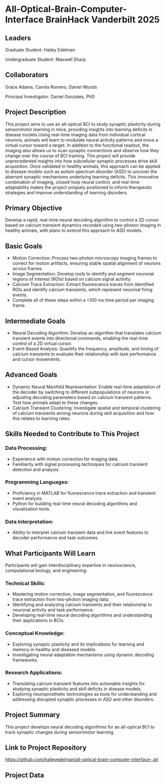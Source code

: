 # **All-Optical-Brain-Computer-Interface BrainHack Vanderbilt 2025**

## **Leaders**
Graduate Student: Hailey Edelman 

Undergraduate Student: Maxwell Sharp

## **Collaborators**
Grace Adams, Camila Romero, Daniel Woods

Principal Investigator: Daniel Gonzales, PhD

## **Project Description**
This project aims to use an all-optical BCI to study synaptic plasticity during sensorimotor learning in mice, providing insights into learning deficits in disease models.Using real-time imaging data from individual cortical neurons, animals will learn to modulate neural activity patterns and move a virtual cursor toward a target. In addition to the functional readout, the imaging also allows us to scan synaptic connections and observe how they change over the course of BCI training. This project will provide unprecedented insights into how subcellular synaptic processes drive skill acquisition. Once validated in healthy animals, this approach can be applied to disease models such as autism spectrum disorder (ASD) to uncover the aberrant synaptic mechanisms underlying learning deficits. This innovative combination of imaging, closed-loop neural control, and real-time adaptability makes the project uniquely positioned to inform therapeutic strategies and improve understanding of learning disorders.  

## **Primary Objective**
Develop a rapid, real-time neural decoding algorithm to control a 2D cursor based on calcium transient dynamics recorded using two-photon imaging in healthy animals, with plans to extend this approach to ASD models. 

## **Basic Goals**
- Motion Correction: Process two-photon microscopy imaging frames to correct for motion artifacts, ensuring stable spatial alignment of neurons across frames.
- Image Segmentation: Develop tools to identify and segment neuronal regions of interest (ROIs) based on calcium signal activity.
- Calcium Trace Extraction: Extract fluorescence traces from identified ROIs and identify calcium transients, which represent neuronal firing events.
- Complete all of these steps within a <100 ms time period per imaging frame.

## **Intermediate Goals**
- Neural Decoding Algorithm: Develop an algorithm that translates calcium transient events into directional commands, enabling the real-time control of a 2D virtual cursor.
- Event-Based Analysis: Quantify the frequency, amplitude, and timing of calcium transients to evaluate their relationship with task performance and cursor movements.

## **Advanced Goals**
- Dynamic Neural Manifold Representation: Enable real-time adaptation of the decoder by switching to different subpopulations of neurons or adjusting decoding parameters based on calcium transient patterns. Test how animals adapt to these changes.
- Calcium Transient Clustering: Investigate spatial and temporal clustering of calcium transients among neurons during skill acquisition and how this relates to learning rates.

## **Skills Needed to Contribute to This Project**
### Data Processing:
- Experience with motion correction for imaging data.
- Familiarity with signal processing techniques for calcium transient detection and analysis.

### Programming Languages:
- Proficiency in MATLAB for fluorescence trace extraction and transient event analysis.
- Python for building real-time neural decoding algorithms and visualization tools.

### Data Interpretation:
- Ability to interpret calcium transient data and link event features to decoder performance and task outcomes.

## **What Participants Will Learn**
Participants will gain interdisciplinary expertise in neuroscience, computational biology, and engineering:

### Technical Skills:
- Mastering motion correction, image segmentation, and fluorescence trace extraction from two-photon imaging data.
- Identifying and analyzing calcium transients and their relationship to neuronal activity and task performance.
- Developing real-time neural decoding algorithms and understanding their applications in BCIs.

### Conceptual Knowledge:
- Exploring synaptic plasticity and its implications for learning and memory in healthy and diseased models.
- Investigating neural adaptation mechanisms using dynamic decoding frameworks.

### Research Applications:
- Translating calcium transient features into actionable insights for studying synaptic plasticity and skill deficits in disease models.
- Exploring neuroprosthetic technologies as tools for understanding and addressing disrupted synaptic processes in ASD and other disorders.


## **Project Summary** 
This project develops neural decoding algorithms for an all-optical BCI to track synaptic changes during sensorimotor learning.

## **Link to Project Repository**
https://github.com/haileyedelman/all-optical-brain-computer-interface-.git

## **Project Data**





